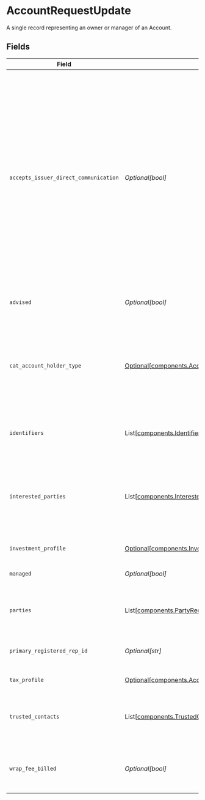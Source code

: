 # AccountRequestUpdate

A single record representing an owner or manager of an Account.


## Fields

| Field                                                                                                                                                                                                                                                                                                                   | Type                                                                                                                                                                                                                                                                                                                    | Required                                                                                                                                                                                                                                                                                                                | Description                                                                                                                                                                                                                                                                                                             | Example                                                                                                                                                                                                                                                                                                                 |
| ----------------------------------------------------------------------------------------------------------------------------------------------------------------------------------------------------------------------------------------------------------------------------------------------------------------------- | ----------------------------------------------------------------------------------------------------------------------------------------------------------------------------------------------------------------------------------------------------------------------------------------------------------------------- | ----------------------------------------------------------------------------------------------------------------------------------------------------------------------------------------------------------------------------------------------------------------------------------------------------------------------- | ----------------------------------------------------------------------------------------------------------------------------------------------------------------------------------------------------------------------------------------------------------------------------------------------------------------------- | ----------------------------------------------------------------------------------------------------------------------------------------------------------------------------------------------------------------------------------------------------------------------------------------------------------------------- |
| `accepts_issuer_direct_communication`                                                                                                                                                                                                                                                                                   | *Optional[bool]*                                                                                                                                                                                                                                                                                                        | :heavy_minus_sign:                                                                                                                                                                                                                                                                                                      | Indicates if the issuer of a security held by the account is permitted to communicate directly with the shareholder versus through the brokerage firm; This can include sending proxy statements, annual reports, and other important information directly to the shareholder's address on file with the brokerage firm | false                                                                                                                                                                                                                                                                                                                   |
| `advised`                                                                                                                                                                                                                                                                                                               | *Optional[bool]*                                                                                                                                                                                                                                                                                                        | :heavy_minus_sign:                                                                                                                                                                                                                                                                                                      | A boolean to indicate if an account is advised                                                                                                                                                                                                                                                                          | true                                                                                                                                                                                                                                                                                                                    |
| `cat_account_holder_type`                                                                                                                                                                                                                                                                                               | [Optional[components.AccountRequestUpdateCatAccountHolderType]](../../models/components/accountrequestupdatecataccountholdertype.md)                                                                                                                                                                                    | :heavy_minus_sign:                                                                                                                                                                                                                                                                                                      | The FINRA CAT classification for the Account Holder; Is set automatically based on attributes of the owners and account type                                                                                                                                                                                            | I_INDIVIDUAL                                                                                                                                                                                                                                                                                                            |
| `identifiers`                                                                                                                                                                                                                                                                                                           | List[[components.IdentifierUpdate](../../models/components/identifierupdate.md)]                                                                                                                                                                                                                                        | :heavy_minus_sign:                                                                                                                                                                                                                                                                                                      | A list of identifiers associated with the account                                                                                                                                                                                                                                                                       |                                                                                                                                                                                                                                                                                                                         |
| `interested_parties`                                                                                                                                                                                                                                                                                                    | List[[components.InterestedPartyUpdate](../../models/components/interestedpartyupdate.md)]                                                                                                                                                                                                                              | :heavy_minus_sign:                                                                                                                                                                                                                                                                                                      | A list of natural persons indicated to receive selected account documents such as account statements                                                                                                                                                                                                                    |                                                                                                                                                                                                                                                                                                                         |
| `investment_profile`                                                                                                                                                                                                                                                                                                    | [Optional[components.InvestmentProfileUpdate]](../../models/components/investmentprofileupdate.md)                                                                                                                                                                                                                      | :heavy_minus_sign:                                                                                                                                                                                                                                                                                                      | Investor profile.                                                                                                                                                                                                                                                                                                       |                                                                                                                                                                                                                                                                                                                         |
| `managed`                                                                                                                                                                                                                                                                                                               | *Optional[bool]*                                                                                                                                                                                                                                                                                                        | :heavy_minus_sign:                                                                                                                                                                                                                                                                                                      | A boolean to indicate if an account is managed                                                                                                                                                                                                                                                                          | true                                                                                                                                                                                                                                                                                                                    |
| `parties`                                                                                                                                                                                                                                                                                                               | List[[components.PartyRequestUpdate](../../models/components/partyrequestupdate.md)]                                                                                                                                                                                                                                    | :heavy_minus_sign:                                                                                                                                                                                                                                                                                                      | Parties associated with the account (e.g. custodian).                                                                                                                                                                                                                                                                   |                                                                                                                                                                                                                                                                                                                         |
| `primary_registered_rep_id`                                                                                                                                                                                                                                                                                             | *Optional[str]*                                                                                                                                                                                                                                                                                                         | :heavy_minus_sign:                                                                                                                                                                                                                                                                                                      | The primary registered representative for the account                                                                                                                                                                                                                                                                   | 01HB7N66WW02WG3B6B9W29K0HF                                                                                                                                                                                                                                                                                              |
| `tax_profile`                                                                                                                                                                                                                                                                                                           | [Optional[components.AccountTaxProfileUpdate]](../../models/components/accounttaxprofileupdate.md)                                                                                                                                                                                                                      | :heavy_minus_sign:                                                                                                                                                                                                                                                                                                      | The account tax profile.                                                                                                                                                                                                                                                                                                |                                                                                                                                                                                                                                                                                                                         |
| `trusted_contacts`                                                                                                                                                                                                                                                                                                      | List[[components.TrustedContactUpdate](../../models/components/trustedcontactupdate.md)]                                                                                                                                                                                                                                | :heavy_minus_sign:                                                                                                                                                                                                                                                                                                      | A list of persons designated to verify the well being of the account holder.                                                                                                                                                                                                                                            |                                                                                                                                                                                                                                                                                                                         |
| `wrap_fee_billed`                                                                                                                                                                                                                                                                                                       | *Optional[bool]*                                                                                                                                                                                                                                                                                                        | :heavy_minus_sign:                                                                                                                                                                                                                                                                                                      | A boolean to indicate if an account is a wrap brokerage account                                                                                                                                                                                                                                                         | true                                                                                                                                                                                                                                                                                                                    |